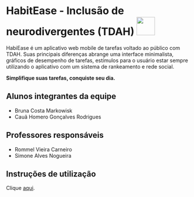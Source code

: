 # HabitEase - Inclusão de neurodivergentes (TDAH) <img src="codigo/public/assets/images/logo_HabitEase.svg" width="50">

HabiEase é um aplicativo web mobile de tarefas voltado ao público com TDAH. Suas principais diferenças abrange uma interface minimalista, gráficos de desempenho de tarefas, estímulos para  o usuário estar sempre utilizando o aplicativo com um sistema de rankeamento e rede social.

**Simplifique suas tarefas, conquiste seu dia.**

## Alunos integrantes da equipe


* Bruna Costa Markowisk
* Cauã Homero Gonçalves Rodrigues

  

## Professores responsáveis

* Rommel Vieira Carneiro
* Simone Alves Nogueira

## Instruções de utilização

Clique [aqui](https://plf-es-2024-1-ti1-0385100-inclusao-de.onrender.com/view/login.html).








